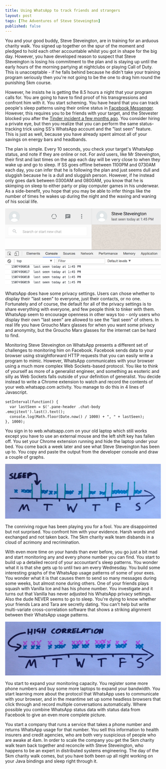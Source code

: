 ```yaml
---
title: Using WhatsApp to track friends and strangers
layout: post
tags: [The Adventures of Steve Steveington]
published: false
---
```

You and your good buddy, Steve Steveington, are in training for an arduous charity walk. You signed up together on the spur of the moment and pledged to hold each other accountable whilst you got in shape for the big day. However, you have developed reason to suspect that Steve Steveington is losing his commitment to the plan and is staying up until the early hours of the morning partying at nightclubs or playing Call of Duty. This is unacceptable - if he falls behind because he didn't take your training program seriously then you're not going to be the one to drag him round the punishing 5km course.

However, he insists he is getting the 8.5 hours a night that your program calls for. You are going to have to find proof of his transgressions and confront him with it. You start scheming. You have heard that you can track people's sleep patterns using their online status in [Facebook Messenger](https://defaultnamehere.tumblr.com/post/139351766005/graphing-when-your-facebook-friends-are-awake). However, this requires you to be friends with your target, and the Stevester blocked you after the [Tinder incident a few months ago](https://robertheaton.com/2014/12/08/fun-with-your-friends-facebook-and-tinder-session-tokens/). You consider hiring a private eye, but then you realize that you can perform the same status-tracking trick using SS's WhatsApp account and the "last seen" feature. This is just as well, because you have already spent almost all of your savings on energy bars and headbands.

The plan is simple. Every 10 seconds, you check your target's WhatsApp status, and note if they are online or not. For avid users, like Mr Steveington, their first and last times on the app each day will be very close to when they wake up and go to sleep. If SS goes offline between 1100PM and 0730AM each day, you can infer that he is following the plan and just seems dull and sluggish because he is a dull and sluggish person. However, if he instead only goes dark between 0300AM and 0800AM, you know that he is skimping on sleep to either party or play computer games in his underwear. As a side-benefit, you hope that you may be able to infer things like the number of times he wakes up during the night and the waxing and waning of his social life.

<p align="center">
<img src="/images/whatsapptracker1.png" />
</p>

WhatsApp does have some privacy settings. Users can chose whether to display their "last seen" to everyone, just their contacts, or no one. Fortunately and of course, the default for all of the privacy settings is to share everything with everyone, and few people think to tinker with them. WhatsApp seem to encourage openness in other ways too - only users who display their own "last seen" are allowed to see the "last seen" of others. In real life you have Groucho Marx glasses for when you want some privacy and anonymity, but the Groucho Marx glasses for the internet can be hard to find.

Monitoring Steve Steveington on WhatsApp presents a different set of challenges to monitoring him on Facebook. Facebook sends data to your browser using straightforward HTTP requests that you can easily write a program to mimic. However, WhatsApp communicates with your browser using a much more complex Web Sockets-based protocol. You like to think of yourself as more of a generalist engineer, and something as esoteric and silly as Web Sockets falls outside of your definition of generalist. You decide instead to write a Chrome extension to watch and record the contents of your web.whatsapp.com activity. You manage to do this in 4 lines of Javascript.

```
setInterval(function() {
  var lastSeen = $('.pane-header .chat-body .emojitext').last().text();
  console.log(Math.floor(Date.now() / 1000) + ", " + lastSeen);
}, 1000);
```

You sign in to web.whatsapp.com on your old laptop which still works except you have to use an external mouse and the left shift key has fallen off. You set your Chrome extension running and hide the laptop under your bed. You come back a week later and see what Steve Steveington has been up to. You copy and paste the output from the developer console and draw a couple of graphs.

<p align="center">
<img src="/images/whatsapptrackersleep.jpg" />
</p>

The conniving rogue has been playing you for a fool. You are disappointed but not surprised. You confront him with your evidence. Harsh words and exchanged and not taken back. The 5km charity walk team disbands in a cloud of acrimony and recrimination.

With even more time on your hands than ever before, you go just a bit mad and start monitoring any and every phone number you can find. You start to build up a detailed record of your accountant's sleep patterns. You wonder what it is that she gets up to until two am every Wednesday. You build some interesting graphs of the WhatsApp usage patterns of some of your exes. You wonder what it is that causes them to send so many messages during some weeks, but almost none during others. One of your friends plays squash with Vanilla Ice and has his phone number. You investigate and it turns out that Vanilla has never adjusted his WhatsApp privacy settings. Also the dude NEVER seems to go to sleep. You're dying to know whether your friends Lara and Tara are secretly dating. You can't help but write multi-variate cross-correlation software that shows a striking alignment between their WhatsApp usage patterns.

<p align="center">
<img src="/images/whatsapptrackercorrelation.jpg" />
</p>

You start to expand your monitoring capacity. You register some more phone numbers and buy some more laptops to expand your bandwidth. You start learning more about the protocol that WhatsApp uses to communicate with your browser, and in the meantime set up some headless browsers that click through and record multiple conversations automatically. Where possible you combine WhatsApp status data with status data from Facebook to give an even more complete picture.

You start a company that runs a service that takes a phone number and returns WhatsApp usage for that number. You sell this information to health insurers and credit agencies, who are both very suspicious of people who are awake at 4am. In order to scale the company you get the 5km charity walk team back together and reconcile with Steve Steveington, who happens to be an expert in distributed systems engineering. The day of the 5km charity walk comes, but you have both been up all night working on your Java bindings and sleep right through it.
